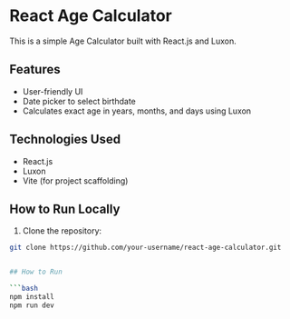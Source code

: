 # React Age Calculator

This is a simple Age Calculator built with React.js and Luxon.

## Features

- User-friendly UI
- Date picker to select birthdate
- Calculates exact age in years, months, and days using Luxon

## Technologies Used

- React.js
- Luxon
- Vite (for project scaffolding)

## How to Run Locally

1. Clone the repository:
```bash
git clone https://github.com/your-username/react-age-calculator.git


## How to Run

```bash
npm install
npm run dev

